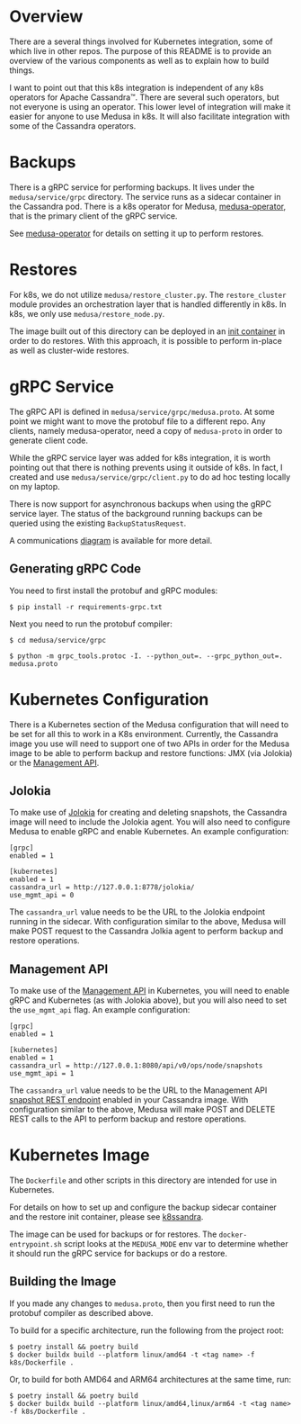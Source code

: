 # Overview
There are a several things involved for Kubernetes integration, some of which live in other repos. The purpose of this README is to provide an overview of the various components as well as to explain how to build things.

I want to point out that this k8s integration is independent of any k8s operators for Apache Cassandra™. There are several such operators, but not everyone is using an operator. This lower level of integration will make it easier for anyone to use Medusa in k8s. It will also facilitate integration with some of the Cassandra operators.

# Backups
There is a gRPC service for performing backups. It lives under the `medusa/service/grpc` directory. The service runs as a sidecar container in the Cassandra pod. There is a k8s operator for Medusa, [medusa-operator](https://github.com/k8ssandra/k8ssandra/tree/main/charts/medusa-operator), that is the primary client of the gRPC service.

See [medusa-operator](https://github.com/k8ssandra/k8ssandra/tree/main/charts/medusa-operator) for details on setting it up to perform restores.

# Restores
For k8s, we do not utilize `medusa/restore_cluster.py`. The `restore_cluster` module provides an orchestration layer that is handled differently in k8s. In k8s, we only use `medusa/restore_node.py`.

The image built out of this directory can be deployed in an [init container](https://kubernetes.io/docs/concepts/workloads/pods/init-containers/) in order to do restores. With this approach, it is possible to perform in-place as well as cluster-wide restores.

# gRPC Service
The gRPC API is defined in `medusa/service/grpc/medusa.proto`. At some point we might want to move the protobuf file to a different repo. Any clients, namely medusa-operator, need a copy of `medusa-proto` in order to generate client code.

While the gRPC service layer was added for k8s integration, it is worth pointing out that there is nothing prevents using it outside of k8s. In fact, I created and use `medusa/service/grpc/client.py` to do ad hoc testing locally on my laptop.

There is now support for asynchronous backups when using the gRPC service layer.  The status of the background running backups can be queried using the existing `BackupStatusRequest`.  

A communications [diagram](../docs/images/medusa_backup_communications.png) is available for more detail.

## Generating gRPC Code
You need to first install the protobuf and gRPC modules:

```
$ pip install -r requirements-grpc.txt
```

Next you need to run the protobuf compiler:

```
$ cd medusa/service/grpc

$ python -m grpc_tools.protoc -I. --python_out=. --grpc_python_out=. medusa.proto
``` 


# Kubernetes Configuration
There is a Kubernetes section of the Medusa configuration that will need to be set for all this to work in a K8s environment. Currently, the Cassandra image you use will need to support one of two APIs in order for the Medusa image to be able to perform backup and restore functions: JMX (via Jolokia) or the [Management API](https://github.com/datastax/management-api-for-apache-cassandra).

## Jolokia
To make use of [Jolokia](https://jolokia.org/) for creating and deleting snapshots, the Cassandra image will need to include the Jolokia agent. You will also need to configure Medusa to enable gRPC and enable Kubernetes. An example configuration:

```
[grpc]
enabled = 1

[kubernetes]
enabled = 1
cassandra_url = http://127.0.0.1:8778/jolokia/
use_mgmt_api = 0
```

The `cassandra_url` value needs to be the URL to the Jolokia endpoint running in the sidecar. With configuration similar to the above, Medusa will make POST request to the Cassandra Jolkia agent to perform backup and restore operations.

## Management API
To make use of the [Management API](https://github.com/datastax/management-api-for-apache-cassandra) in Kubernetes, you will need to enable gRPC and Kubernetes (as with Jolokia above), but you will also need to set the `use_mgmt_api` flag. An example  configuration: 

```
[grpc]
enabled = 1

[kubernetes]
enabled = 1
cassandra_url = http://127.0.0.1:8080/api/v0/ops/node/snapshots
use_mgmt_api = 1
```

The `cassandra_url` value needs to be the URL to the Management API [snapshot REST endpoint](https://redocly.github.io/redoc/?url=https://raw.githubusercontent.com/datastax/management-api-for-apache-cassandra/master/management-api-server/doc/openapi.json&nocors#operation/takeSnapshot) enabled in your Cassandra image. With configuration similar to the above, Medusa will make POST and DELETE REST calls to the API to perform backup and restore operations.


# Kubernetes Image
The `Dockerfile` and other scripts in this directory are intended for use in Kubernetes. 

For details on how to set up and configure the backup sidecar container and the restore init container, please see [k8ssandra](https://github.com/k8ssandra/k8ssandra).

The image can be used for backups or for restores. The `docker-entrypoint.sh` script looks at the `MEDUSA_MODE` env var to determine whether it should run the gRPC service for backups or do a restore.

## Building the Image
If you made any changes to `medusa.proto`, then you first need to run the protobuf compiler as described above.

To build for a specific architecture, run the following from the project root:

```
$ poetry install && poetry build
$ docker buildx build --platform linux/amd64 -t <tag name> -f k8s/Dockerfile .
```
Or, to build for both AMD64 and ARM64 architectures at the same time, run:
```
$ poetry install && poetry build
$ docker buildx build --platform linux/amd64,linux/arm64 -t <tag name> -f k8s/Dockerfile .
```